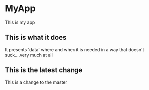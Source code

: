 # MyApp
This is my app
## This is what it does
It presents 'data' where and when it is needed in a way that doesn't suck....very much at all
## This is the latest change
This is a change to the master
